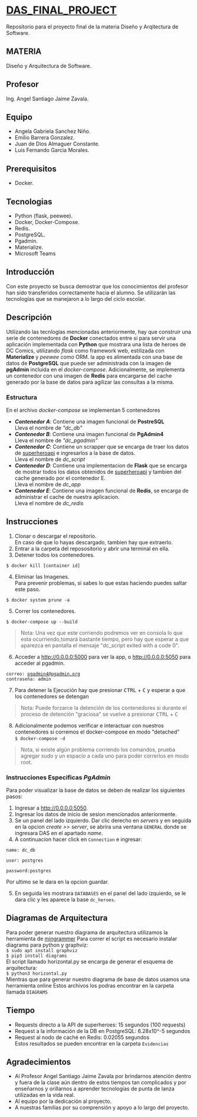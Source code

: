 # [DAS_FINAL_PROJECT](https://github.com/EmilioBG1997/DAS_FINAL_PROJECT)
Repositorio para el proyecto final de la materia Diseño y Arqitectura de Software.

## MATERIA
Diseño y Arquitectura de Software.

## Profesor
Ing. Angel Santiago Jaime Zavala.

## Equipo
- Angela Gabriela Sanchez Niño.
- Emilio Barrera Gonzalez.
- Juan de Dios Almaguer Constante.
- Luis Fernando Garcia Morales.

## Prerequisitos
- Docker.

## Tecnologias
- Python (flask, peewee).
- Docker, Docker-Compose.
- Redis.
- PostgreSQL.
- Pgadmin.
- Materialize.
- Microsoft Teams

## Introducción
Con este proyecto se busca demostrar que los conocimientos del profesor han sido transferidos correctamente hacia el alumno.
Se utilizarán las tecnologías que se manejaron a lo largo del ciclo escolar.

## Descripción
Utilizando las tecnlogías mencionadas anteriormente, hay que construir una serie de contenedores de **Docker** conectados entre si para servir una aplicación implementada con **Python** que mostrara una lista de heroes de DC Comics, utilizando *flask* como framework web, estilizada con **Materialize** y *peewee* como ORM. la app es alimentada con una base de datos de **PostgreSQL** que puede ser administrada con la imagen de **pgAdmin** incluida en el *docker-compose*. Adicionalmente, se implementa un contenedor con una imagen de **Redis** para encargarse del cache generado por la base de datos para agilizar las consultas a la misma.  
 

### Estructura
En el archivo *docker-compose* se implementan 5 contenedores
- ***Contenedor A***: Contiene una imagen funcional de **PostreSQL**  
Lleva el nombre de *"dc_db"*
- ***Contenedor B***: Contiene una imagen funcional de **PgAdmin4**  
Lleva el nombre de *"dc_pgadmin"*
- ***Contenedor C***: Contiene un scrapper que se encarga de traer los datos de [superheroapi](https://superheroapi.com/) e ingresarlos a la base de datos.  
Lleva el nombre de *dc_script*
- ***Contenedor D***: Contiene una implementacion de **Flask** que se encarga de mostrar todos los datos obtenidos de [superheroapi](https://superheroapi.com/) y tambien del cache generado por el contenedor E.  
Lleva el nombre de *dc_app*
- ***Contenedor E***: Contiene una imagen funcional de **Redis**, se encarga de administrar el cache de nuestra aplicacion.  
Lleva el nombre de *dc_redis*



## Instrucciones
1. Clonar o descargar el repositorio.<br>
En caso de que lo hayas descargado, tambien hay que extraerlo.
2. Entrar a la carpeta del reposositorio y abrir una terminal en ella.
3. Detener todos los contenedores.  

<code>$ docker kill [container id]</code>

4. Eliminar las Imagenes.<br>
Para prevenir problemas, si sabes lo que estas haciendo puedes saltar este paso.

<code>$ docker system prune -a</code>

5. Correr los contenedores.

<code>$ docker-compose up --build</code>

>Nota: Una vez que este corriendo podremos ver en consola lo que esta ocurriendo,tomará bastante tiempo, pero hay que esperar a que aparezca en pantalla el mensaje "dc_script exited with a code 0".

6. Acceder a http://0.0.0.0:5000 para ver la app, o http://0.0.0.0:5050 para acceder al pgadmin.

<code>correo: pgadmin4@pgadmin.org</code>  
<code>contraseña: admin</code>

7. Para detener la Ejecución hay que presionar <kbd>CTRL</kbd> + <kbd>C</kbd> y esperar a que los contenedores se detengan

>Nota: Puede forzarce la detención de los contenedores si durante el proceso de detención "graciosa" se vuelve a presionar <kbd>CTRL</kbd> + <kbd>C</kbd>

8. Adicionalmente podemos verificar e interactuar con nuestros contenedores si corremos el docker-compose en modo "detached"  
<code>$ docker-compose -d</code>

>Nota, si existe algún problema corriendo los comandos, prueba agregar *sudo* y un espacio a cada uno para poder correrlos en modo root.

### Instrucciones Especificas *PgAdmin*
Para poder visualizar la base de datos se deben de realizar los siguientes pasos:
1. Ingresar a http://0.0.0.0:5050.
2. Ingresar los datos de inicio de sesion mencionados anteriormente.
3. Se un panel del lado izquierdo. Dar clic derecho en *servers* y en seguida en la opcion *create >> server*, se abrira una ventana <code>GENERAL</code> donde se ingresara DAS en el apartado *name*.
4. A continuacion hacer click en <code>Connection</code> e ingresar:

<code>name: dc_db</code>

<code>user: postgres</code>

<code>password:postgres</code>

Por ultimo se le dara en la opcion guardar.

5. En seguida les mostrara <code>DATABASES</code> en el panel del lado izquierdo, se le dara clic y les aparece la base <code>dc_heroes</code>.

## Diagramas de Arquitectura
Para poder generar nuestro diagrama de arquitectura utilizamos la herramienta de [mingrammer](https://diagrams.mingrammer.com/)
Para correr el script es necesario instalar diagrams para python y graphviz:  
<code>$ sudo apt install graphviz</code>  
<code>$ pip3 install diagrams</code>  
El script llamado horizontal.py se encarga de generar el esquema de arquitectura:  
<code>$ python3  horizontal.py</code>  
Mientras que para generar nuestro diagrama de base de datos usamos una herramienta online
Estos archivos los podras encontrar en la carpeta llamada  <code>DIAGRAMS</code>

## Tiempo
- Requests directo a la API de superheroes: 15 segundos (100 requests)
- Request a la información de la DB en PostgreSQL: 6.28x10^-5 segundos
- Request al nodo de caché en Redis: 0.02055 segundos  
Estos resultados se pueden encontrar en la carpeta <code>Evidencias</code>

## Agradecimientos
- Al Profesor Angel Santiago Jaime Zavala por brindarnos atención dentro y fuera de la clase aún dentro de estos tiempos tan complicados y por enseñarnos y orillarnos a aprender tecnologías de punta de lanza utilizadas en la vida real.
- Al equipo por la dedicación al proyecto.
- A nuestras familias por su comprensión y apoyo a lo largo del proyecto.

